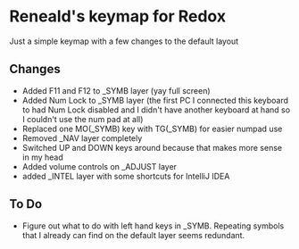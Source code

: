 # Reneald's keymap for Redox
Just a simple keymap with a few changes to the default layout

## Changes
* Added F11 and F12 to _SYMB layer (yay full screen)
* Added Num Lock to _SYMB layer (the first PC I connected this keyboard to had Num Lock disabled and I didn't have another keyboard at hand so I couldn't use the num pad at all)
* Replaced one MO(_SYMB) key with TG(_SYMB) for easier numpad use
* Removed _NAV layer completely
* Switched UP and DOWN keys around because that makes more sense in my head
* Added volume controls on _ADJUST layer
* added _INTEL layer with some shortcuts for IntelliJ IDEA

## To Do
* Figure out what to do with left hand keys in _SYMB. Repeating symbols that I already can find on the default layer seems redundant.
